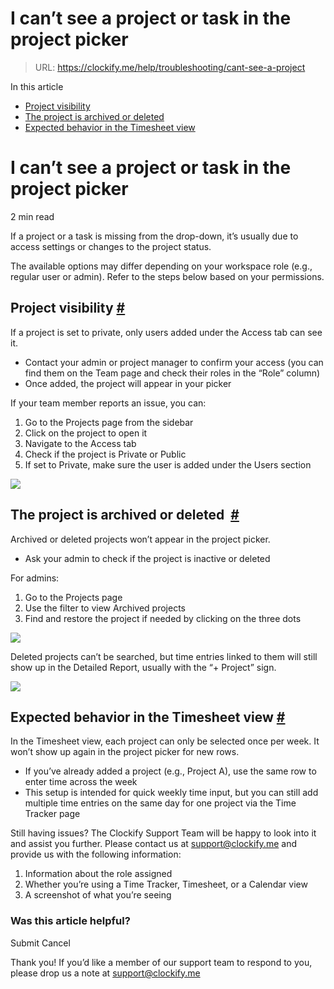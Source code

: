 # I can’t see a project or task in the project picker

> URL: https://clockify.me/help/troubleshooting/cant-see-a-project

In this article

* [Project visibility](#project-visibility)
* [The project is archived or deleted](#the-project-is-archived-or-deleted )
* [Expected behavior in the Timesheet view](#expected-behavior-in-the-timesheet-view)

# I can’t see a project or task in the project picker

2 min read

If a project or a task is missing from the drop-down, it’s usually due to access settings or changes to the project status.

The available options may differ depending on your workspace role (e.g., regular user or admin). Refer to the steps below based on your permissions.

## Project visibility [#](#project-visibility)

If a project is set to private, only users added under the Access tab can see it.

* Contact your admin or project manager to confirm your access (you can find them on the Team page and check their roles in the “Role” column)
* Once added, the project will appear in your picker

If your team member reports an issue, you can:

1. Go to the Projects page from the sidebar
2. Click on the project to open it
3. Navigate to the Access tab
4. Check if the project is Private or Public
5. If set to Private, make sure the user is added under the Users section

![](https://clockify.me/help/wp-content/uploads/2025/06/AD_4nXdX_ARPJI9YixJK63dNEiFIK6Q0ib1HrD2zpycVx6xNyTZowovBNgzXYmeAT5SrWhsxVkWuHug2PfEPxi9C3mxP-tqr0yFqodugyDvEwjuSfhy7E3J-STX9xUEPPMb_93G7zBI4iw.png)

## The project is archived or deleted  [#](#the-project-is-archived-or-deleted)

Archived or deleted projects won’t appear in the project picker.

* Ask your admin to check if the project is inactive or deleted

For admins:

1. Go to the Projects page
2. Use the filter to view Archived projects
3. Find and restore the project if needed by clicking on the three dots

![](https://clockify.me/help/wp-content/uploads/2025/06/AD_4nXe7d6fSY9vp5yOdjWhLfimTgQTpm4Yy5ED4rHK0HwlUF_TH_0hNDbjBy55ruqf-lvef5RZSXt85ID5ozSgp7p-j8e3dy3HH3C6l4RM9K7ghgn2Bx7ieu-v2UKnDEJ2zl-XnAyEpyA.png)

Deleted projects can’t be searched, but time entries linked to them will still show up in the Detailed Report, usually with the “+ Project” sign.

![](https://clockify.me/help/wp-content/uploads/2025/06/AD_4nXfZotFN5eBkL_qby0ByJv1uAXzKtEZEed57kEk-66GhHRLDGTnGGXcn4QZj8ISqKMABGzMBYlDJFI-l5I3U85EzcPjO6wZaObVagKDU9QoFt4CdgccUpk2Dr6gyGB2iw_c2A5k9pg.png)

## Expected behavior in the Timesheet view [#](#expected-behavior-in-the-timesheet-view)

In the Timesheet view, each project can only be selected once per week. It won’t show up again in the project picker for new rows.

* If you’ve already added a project (e.g., Project A), use the same row to enter time across the week
* This setup is intended for quick weekly time input, but you can still add multiple time entries on the same day for one project via the Time Tracker page

Still having issues? The Clockify Support Team will be happy to look into it and assist you further. Please contact us at [support@clockify.me](mailto:support@clockify.me) and provide us with the following information:

1. Information about the role assigned
2. Whether you’re using a Time Tracker, Timesheet, or a Calendar view
3. A screenshot of what you’re seeing

### Was this article helpful?

Submit
Cancel

Thank you! If you’d like a member of our support team to respond to you, please drop us a note at support@clockify.me